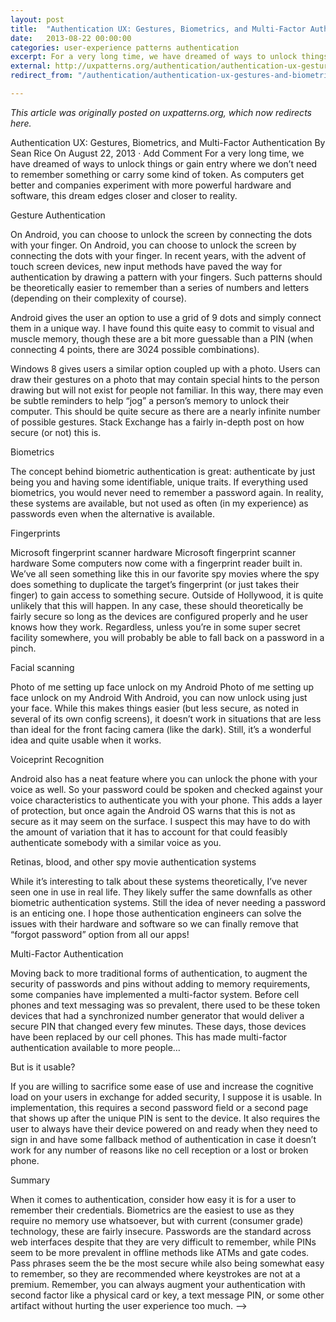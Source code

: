 ```yaml
---
layout: post
title:  "Authentication UX: Gestures, Biometrics, and Multi-Factor Authentication"
date:   2013-08-22 00:00:00
categories: user-experience patterns authentication
excerpt: For a very long time, we have dreamed of ways to unlock things or gain entry where we don’t need to remember something or carry some kind of token. As computers get better and companies experiment with more powerful hardware and software, this dream edges closer and closer to reality.
external: http://uxpatterns.org/authentication/authentication-ux-gestures-and-biometrics/
redirect_from: "/authentication/authentication-ux-gestures-and-biometrics/"

---
```

_This article was originally posted on uxpatterns.org, which now redirects here._

<!--[Original Article Link](http://uxpatterns.org/authentication/authentication-ux-gestures-and-biometrics/) -->


Authentication UX: Gestures, Biometrics, and Multi-Factor Authentication
By Sean Rice On August 22, 2013 · Add Comment
For a very long time, we have dreamed of ways to unlock things or gain entry where we don’t need to remember something or carry some kind of token. As computers get better and companies experiment with more powerful hardware and software, this dream edges closer and closer to reality.

Gesture Authentication

On Android, you can choose to unlock the screen by connecting the dots with your finger.
On Android, you can choose to unlock the screen by connecting the dots with your finger.
In recent years, with the advent of touch screen devices, new input methods have paved the way for authentication by drawing a pattern with your fingers. Such patterns should be theoretically easier to remember than a series of numbers and letters (depending on their complexity of course).

Android gives the user an option to use a grid of 9 dots and simply connect them in a unique way. I have found this quite easy to commit to visual and muscle memory, though these are a bit more guessable than a PIN (when connecting 4 points, there are 3024 possible combinations).

Windows 8 gives users a similar option coupled up with a photo. Users can draw their gestures on a photo that may contain special hints to the person drawing but will not exist for people not familiar. In this way, there may even be subtle reminders to help “jog” a person’s memory to unlock their computer. This should be quite secure as there are a nearly infinite number of possible gestures. Stack Exchange has a fairly in-depth post on how secure (or not) this is.


Biometrics

The concept behind biometric authentication is great: authenticate by just being you and having some identifiable, unique traits. If everything used biometrics, you would never need to remember a password again. In reality, these systems are available, but not used as often (in my experience) as passwords even when the alternative is available.

Fingerprints

Microsoft fingerprint scanner hardware
Microsoft fingerprint scanner hardware
Some computers now come with a fingerprint reader built in. We’ve all seen something like this in our favorite spy movies where the spy does something to duplicate the target’s fingerprint (or just takes their finger) to gain access to something secure. Outside of Hollywood, it is quite unlikely that this will happen. In any case, these should theoretically be fairly secure so long as the devices are configured properly and he user knows how they work. Regardless, unless you’re in some super secret facility somewhere, you will probably be able to fall back on a password in a pinch.

Facial scanning

Photo of me setting up face unlock on my Android
Photo of me setting up face unlock on my Android
With Android, you can now unlock using just your face. While this makes things easier (but less secure, as noted in several of its own config screens), it doesn’t work in situations that are less than ideal for the front facing camera (like the dark). Still, it’s a wonderful idea and quite usable when it works.

Voiceprint Recognition

Android also has a neat feature where you can unlock the phone with your voice as well. So your password could be spoken and checked against your voice characteristics to authenticate you with your phone. This adds a layer of protection, but once again the Android OS warns that this is not as secure as it may seem on the surface. I suspect this may have to do with the amount of variation that it has to account for that could feasibly authenticate somebody with a similar voice as you.

Retinas, blood, and other spy movie authentication systems

While it’s interesting to talk about these systems theoretically, I’ve never seen one in use in real life. They likely suffer the same downfalls as other biometric authentication systems. Still the idea of never needing a password is an enticing one. I hope those authentication engineers can solve the issues with their hardware and software so we can finally remove that “forgot password” option from all our apps!

Multi-Factor Authentication

Moving back to more traditional forms of authentication, to augment the security of passwords and pins without adding to memory requirements, some companies have implemented a multi-factor system. Before cell phones and text messaging was so prevalent, there used to be these token devices that had a synchronized number generator that would deliver a secure PIN that changed every few minutes. These days, those devices have been replaced by our cell phones. This has made multi-factor authentication available to more people…

But is it usable?

If you are willing to sacrifice some ease of use and increase the cognitive load on your users in exchange for added security, I suppose it is usable. In implementation, this requires a second password field or a second page that shows up after the unique PIN is sent to the device. It also requires the user to always have their device powered on and ready when they need to sign in and have some fallback method of authentication in case it doesn’t work for any number of reasons like no cell reception or a lost or broken phone.

Summary

When it comes to authentication, consider how easy it is for a user to remember their credentials. Biometrics are the easiest to use as they require no memory use whatsoever, but with current (consumer grade) technology, these are fairly insecure. Passwords are the standard across web interfaces despite that they are very difficult to remember, while PINs seem to be more prevalent in offline methods like ATMs and gate codes. Pass phrases seem the be the most secure while also being somewhat easy to remember, so they are recommended where keystrokes are not at a premium. Remember, you can always augment your authentication with second factor like a physical card or key, a text message PIN, or some other artifact without hurting the user experience too much.
-->
